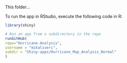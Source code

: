 This folder...

To run the app in RStudio, execute the following code in R:

```r
library(shiny)

# Run an app from a subdirectory in the repo
runGitHub(
repo="Hurricane-Analysis",
username = "mikaliveri",
subdir = "Shiny-apps/Hurricane_Map_Analysis_Normal"
)